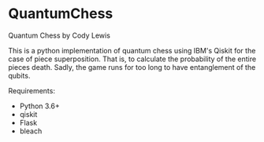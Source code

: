 # QuantumChess
Quantum Chess by Cody Lewis

This is a python implementation of quantum chess using IBM's Qiskit for the
case of piece superposition. That is, to calculate the probability of the
entire pieces death. Sadly, the game runs for too long to have entanglement
of the qubits.

Requirements:
- Python 3.6+
- qiskit
- Flask
- bleach
